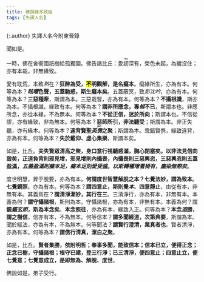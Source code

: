 ```yaml
---
title: 佛說緣本致經
tags: [失譯人名]
---
```


{:.author}
失譯人名今附東晉錄

聞如是。

一時，佛在舍衛國祇樹給孤獨園。佛告諸比丘：愛<ruby>訒<rt>rèn</rt></ruby>深有，榮色未起，為纏沒住；亦有本栽，非無緣致。

愛有耽荒，本致<dfn title="通孰。谁。">熟</dfn>在？<b>狂醉為受，<mark>不</mark>明觀解，是名癡本</b>。癡緣所生，亦為有本。何等為本？<b class="red"><dfn title="迷惑。">眩曜</dfn>色聲，五蓋馳惑，斯生癡本矣</b>。五蓋蔽冥，致<dfn title="遮盖。">影</dfn><dfn title="迟疑。">沈吟</dfn>，亦為有本。何等為本？<b>三惡種牽</b>，斯謂為本。三惡栽習，亦為有本。何等為本？<b>不攝根識</b>，斯亦為本。不攝根識，緣致有本。何等為本？<b>謂非所應念，專<dfn title="观察。">候</dfn>不已</b>，斯謂本也。非應所念，亦從本緣，不為無本。何等為本？<b>不從正信，迷於所向</b>；斯謂本也。不信從謬，亦有緣致，非為無本。何等為本？<b>惡師所引，非法聽受</b>；斯謂為本。非正失聽，亦有緣本。何等為本？<b>違背賢聖<dfn title="犹英俊。才智出众。">英<ruby>㑺<rt>jùn</rt></ruby></dfn>之聚</b>；斯謂為本。乖錯賢㑺，緣致違背，亦為有本。何等為本？<b>失於戴仰、虛心集樂</b>，斯謂本矣。
		  
如是，比丘。<b class="red">夫失賢眾清高之聚，身口意行視聽惑滿，胸心閉塞矣。以非法見信向毀矣，正道負背則邪見增，邪見增則內攝喪，內攝喪則三惡興恣，三惡興恣則五蓋盈滿，<em class="limegreen">五蓋盈滿則癡本足，癡本足則愛受盛</em>。<em class="black">以斯轉種增著猗有，塵染無際矣</em></b>。

度世明慧，昇于脫要，亦為有本。<b>何謂度世智慧解脫之本？七覺法妙，謂為致本</b>。<b>七覺鏡照</b>，亦為有本。何等為本？<b class="red">謂四意止，斯則覺<i>本</i></b>。<b class="limegreen">四意靜止</b>，由從有本，非無有本。其義焉在？<b>謂清淨潔妙，其行在三</b>。三清淨行，亦為有本，非無有本。本義為何？<b>謂守攝諸根</b>，斯則為本。守攝諸根，亦為有本，非無有本。本義為何？謂<b class="limegreen">鏡<dfn title="照察审辨。">鑑</dfn><dfn title="微妙地鉴照。">玄照</dfn>，斯為本念矣</b>。<b>本念照往</b>，亦為有本，緣致入正。何等為本？<b>本念<dfn title="成就。">造</dfn>勝，謂之樹信</b>。信亦有本，不為無本。何等信本？<b>謂多聞經道，次第典要</b>，斯謂為本。聞於經法，亦為有本，不為無本。何等聞法？<b>謂賢行澄清，業真者也</b>。賢者清淨，亦為有本。何等為本？<b>謂㑺行清真，潔白之聚</b>。

如是，比丘。<b class="limegreen">賢者集勝，依附明哲；奉事多聞，能致信本；信本已立，便得正念；正念已樹，守攝諸根；根守已建，登三行淨；已三清淨，便四意止；四意止立，便七覺意；七覺意成立，是即無為、解脫、度世</b>。

佛說如是，弟子受行。
